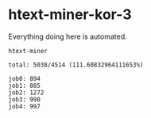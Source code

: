# htext-miner-kor-3

Everything doing here is automated.

```
htext-miner

total: 5038/4514 (111.60832964111653%)

job0: 894
job1: 885
job2: 1272
job3: 990
job4: 997
```